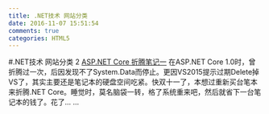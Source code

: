 ```yaml
---
title: .NET技术 网站分类
date: 2016-11-07 15:51:54
comments: true
categories: HTML5
---
```


#.NET技术 网站分类
       2     [ASP.NET Core 折腾笔记一](http://www.cnblogs.com/cyq1162/archive/2016/11/07/6038657.html)
                         在ASP.NET Core 1.0时，曾折腾过一次，后因发现不了System.Data而停止。更因VS2015提示过期Delete掉VS了，其实主要还是笔记本的硬盘空间吃紧。快双十一了，本想过重新买台笔本来折腾.NET Core。睡觉时，莫名脑袋一转，格了系统重来吧，然后就省下一台笔记本的钱了。花了... ...     
                    